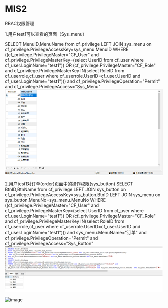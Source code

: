 # MIS2
RBAC权限管理

1.用户test1可以查看的页面（Sys_menu）


SELECT MenuID,MenuName
from cf_privilege
LEFT JOIN sys_menu on cf_privilege.PrivilegeAccessKey=sys_menu.MenuID 
WHERE ((cf_privilege.PrivilegeMaster="CF_User" 
			and  cf_privilege.PrivilegeMasterKey=(select UserID from cf_user where cf_user.LoginName="test1"))
OR  (cf_privilege.PrivilegeMaster="CF_Role"  
			and cf_privilege.PrivilegeMasterKey IN(select RoleID  from cf_userrole,cf_user where cf_userrole.UserID=cf_user.UserID and cf_user.LoginName="test1")))
 and cf_privilege.PrivilegeOperation="Permit" and cf_privilege.PrivilegeAccess="Sys_Menu"
![image](https://github.com/neverever03/MIS2/blob/master/RBAC1.PNG)

2.用户test1对订单(order)页面中的操作权限(sys_button)
SELECT BtnID,BtnName
from cf_privilege
LEFT JOIN sys_button on cf_privilege.PrivilegeAccessKey=sys_button.BtnID
LEFT JOIN sys_menu on sys_button.MenuNo=sys_menu.MenuNo
WHERE ((cf_privilege.PrivilegeMaster="CF_User" 
			and  cf_privilege.PrivilegeMasterKey=(select UserID from cf_user where cf_user.LoginName="test1"))
OR  (cf_privilege.PrivilegeMaster="CF_Role"  
			and cf_privilege.PrivilegeMasterKey IN(select RoleID  from cf_userrole,cf_user where cf_userrole.UserID=cf_user.UserID and cf_user.LoginName="test1")))
and sys_menu.MenuName="订单" and cf_privilege.PrivilegeOperation="Permit" and cf_privilege.PrivilegeAccess="Sys_Button" 
![image](https://github.com/neverever03/MIS2/blob/master/RBAC2.PNG)



![image](https://github.com/neverever03/MIS2/blob/master/RBAC3.PNG)









          
